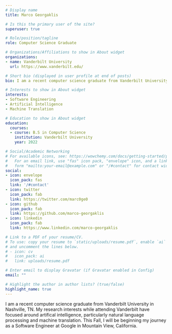 ```yaml
---
# Display name
title: Marco Georgaklis

# Is this the primary user of the site?
superuser: true

# Role/position/tagline
role: Computer Science Graduate

# Organizations/Affiliations to show in About widget
organizations:
- name: Vanderbilt University
  url: https://www.vanderbilt.edu/

# Short bio (displayed in user profile at end of posts)
bio: I am a recent computer science graduate from Vanderbilt University.

# Interests to show in About widget
interests:
- Software Engineering
- Artificial Intelligence
- Machine Translation

# Education to show in About widget
education:
  courses:
  - course: B.S in Computer Science
    institution: Vanderbilt University
    year: 2022

# Social/Academic Networking
# For available icons, see: https://wowchemy.com/docs/getting-started/page-builder/#icons
#   For an email link, use "fas" icon pack, "envelope" icon, and a link in the
#   form "mailto:your-email@example.com" or "/#contact" for contact widget.
social:
- icon: envelope
  icon_pack: fas
  link: '/#contact'
- icon: twitter
  icon_pack: fab
  link: https://twitter.com/marc0ge0
- icon: github
  icon_pack: fab
  link: https://github.com/marco-georgaklis
- icon: linkedin
  icon_pack: fab
  link: https://www.linkedin.com/marco-georgaklis

# Link to a PDF of your resume/CV.
# To use: copy your resume to `static/uploads/resume.pdf`, enable `ai` icons in `params.toml`, 
# and uncomment the lines below.
# - icon: cv
#   icon_pack: ai
#   link: uploads/resume.pdf

# Enter email to display Gravatar (if Gravatar enabled in Config)
email: ""

# Highlight the author in author lists? (true/false)
highlight_name: true
---
```


I am a recent computer science graduate from Vanderbilt University in Nashville, TN. My research interests while attending Vanderbilt have focused around artifical intelligence, particularly natural language processing and machine translation. This Fall, I will be beginning my journey as a Software Engineer at Google in Mountain View, California.

<!-- {{< icon name="download" pack="fas" >}} Download my {{< staticref "uploads/demo_resume.pdf" "newtab" >}}resumé{{< /staticref >}}. -->
